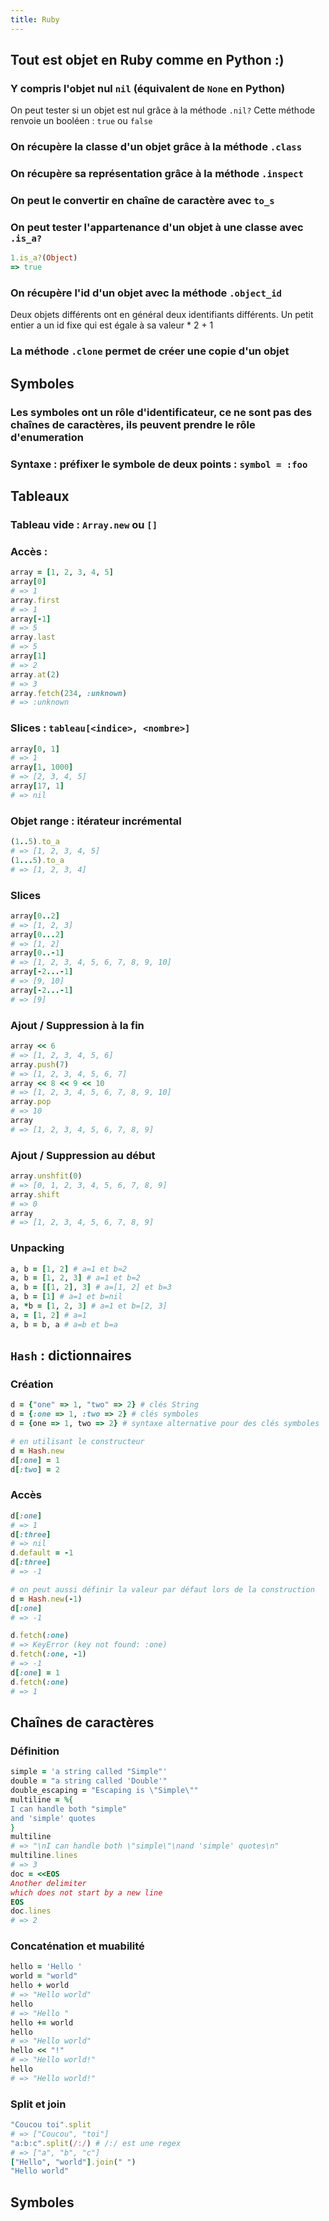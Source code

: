 ```yaml
---
title: Ruby
---
```


## **Tout est objet en Ruby** comme en Python :)
### Y compris l'objet nul `nil` (équivalent de `None` en Python)
On peut tester si un objet est nul grâce à la méthode `.nil?`
Cette méthode renvoie un booléen : `true` ou `false`
### On récupère la classe d'un objet grâce à la méthode `.class`
### On récupère sa représentation grâce à la méthode `.inspect`
### On peut le convertir en chaîne de caractère avec `to_s`
### On peut tester l'appartenance d'un objet à une classe avec `.is_a?`
```ruby
1.is_a?(Object)
=> true
```
### On récupère l'id d'un objet avec la méthode `.object_id`
Deux objets différents ont en général deux identifiants différents.
Un petit entier a un id fixe qui est égale à sa valeur * 2 + 1
### La méthode `.clone` permet de créer une copie d'un objet
## **Symboles**
### Les symboles ont un rôle d'identificateur, ce ne sont pas des chaînes de caractères, ils peuvent prendre le rôle d'enumeration
### Syntaxe : préfixer le symbole de deux points : `symbol = :foo`
## **Tableaux**
### Tableau vide : `Array.new` ou `[]`
### Accès :
```ruby
array = [1, 2, 3, 4, 5]
array[0]
# => 1
array.first
# => 1
array[-1]
# => 5
array.last
# => 5
array[1]
# => 2
array.at(2)
# => 3
array.fetch(234, :unknown)
# => :unknown
```
### Slices : `tableau[<indice>, <nombre>]`
```ruby
array[0, 1]
# => 1
array[1, 1000]
# => [2, 3, 4, 5]
array[17, 1]
# => nil
```
### Objet range : itérateur incrémental
```ruby
(1..5).to_a
# => [1, 2, 3, 4, 5]
(1...5).to_a
# => [1, 2, 3, 4]
```
### Slices 
```ruby
array[0..2]
# => [1, 2, 3]
array[0...2]
# => [1, 2]
array[0..-1]
# => [1, 2, 3, 4, 5, 6, 7, 8, 9, 10]
array[-2...-1]
# => [9, 10]
array[-2...-1]
# => [9]
```
### Ajout / Suppression à la fin
```ruby
array << 6
# => [1, 2, 3, 4, 5, 6]
array.push(7)
# => [1, 2, 3, 4, 5, 6, 7]
array << 8 << 9 << 10
# => [1, 2, 3, 4, 5, 6, 7, 8, 9, 10]
array.pop
# => 10
array
# => [1, 2, 3, 4, 5, 6, 7, 8, 9]
```
### Ajout / Suppression au début
```ruby
array.unshfit(0)
# => [0, 1, 2, 3, 4, 5, 6, 7, 8, 9]
array.shift
# => 0
array
# => [1, 2, 3, 4, 5, 6, 7, 8, 9]
```
### Unpacking
```ruby
a, b = [1, 2] # a=1 et b=2
a, b = [1, 2, 3] # a=1 et b=2
a, b = [[1, 2], 3] # a=[1, 2] et b=3
a, b = [1] # a=1 et b=nil
a, *b = [1, 2, 3] # a=1 et b=[2, 3]
a, = [1, 2] # a=1
a, b = b, a # a=b et b=a
```
## **`Hash` :** dictionnaires
### Création
```ruby
d = {"one" => 1, "two" => 2} # clés String
d = {:one => 1, :two => 2} # clés symboles
d = {one => 1, two => 2} # syntaxe alternative pour des clés symboles

# en utilisant le constructeur
d = Hash.new
d[:one] = 1
d[:two] = 2
```
### Accès
```ruby
d[:one]
# => 1
d[:three]
# => nil
d.default = -1
d[:three]
# => -1

# on peut aussi définir la valeur par défaut lors de la construction
d = Hash.new(-1)
d[:one]
# => -1

d.fetch(:one)
# => KeyError (key not found: :one)
d.fetch(:one, -1)
# => -1
d[:one] = 1
d.fetch(:one)
# => 1
```
## **Chaînes de caractères**
### Définition
```ruby
simple = 'a string called "Simple"'
double = "a string called 'Double'"
double_escaping = "Escaping is \"Simple\""
multiline = %{
I can handle both "simple"
and 'simple' quotes
}
multiline
# => "\nI can handle both \"simple\"\nand 'simple' quotes\n"
multiline.lines
# => 3
doc = <<EOS
Another delimiter
which does not start by a new line
EOS
doc.lines
# => 2
```
### Concaténation et muabilité
```ruby
hello = 'Hello '
world = "world"
hello + world
# => "Hello world"
hello
# => "Hello "
hello += world
hello
# => "Hello world"
hello << "!"
# => "Hello world!"
hello
# => "Hello world!"
```
### Split et join
```ruby
"Coucou toi".split
# => ["Coucou", "toi"]
"a:b:c".split(/:/) # /:/ est une regex
# => ["a", "b", "c"]
["Hello", "world"].join(" ")
"Hello world"
```
## **Symboles**
